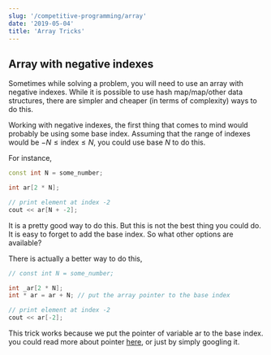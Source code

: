 ```yaml
---
slug: '/competitive-programming/array'
date: '2019-05-04'
title: 'Array Tricks'
---
```


## Array with negative indexes

Sometimes while solving a problem, you will need to use an array with negative indexes. While it is possible to use hash map/map/other data structures, there are simpler and cheaper (in terms of complexity) ways to do this.

Working with negative indexes, the first thing that comes to mind would probably be using some base index. Assuming that the range of indexes would be $-N \leq \text{index} \leq N$, you could use base $N$ to do this.

For instance,

```c++
const int N = some_number;

int ar[2 * N];

// print element at index -2
cout << ar[N + -2];
```

It is a pretty good way to do this. But this is not the best thing you could do. It is easy to forget to add the base index. So what other options are available?

There is actually a better way to do this,

```c++
// const int N = some_number;

int _ar[2 * N];
int * ar = ar + N; // put the array pointer to the base index

// print element at index -2
cout << ar[-2];
```

This trick works because we put the pointer of variable ar to the base index. you could read more about pointer [here](https://en.cppreference.com/w/cpp/language/pointer), or just by simply googling it.
